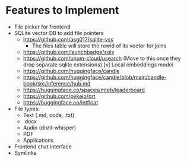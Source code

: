 # Features to Implement

- File picker for frontend
- SQLite vector DB to add file pointers
    - https://github.com/asg017/sqlite-vss
        - The files table will store the rowid of its vector for joins
    - https://github.com/launchbadge/sqlx
    - https://github.com/unum-cloud/usearch (Move to this once they drop separate sqlite extensions)
[x] Local embeddings model
    - https://github.com/huggingface/candle
    - https://github.com/huggingface/candle/blob/main/candle-book/src/inference/hub.md
    - https://huggingface.co/spaces/mteb/leaderboard
    - https://github.com/pykeio/ort
    - https://huggingface.co/intfloat
- File types:
    - Text (.md, code, .txt)
    - .docx
    - Audio (distil-whisper)
    - PDF
    - Applications
- Frontend chat interface
- Symlinks

